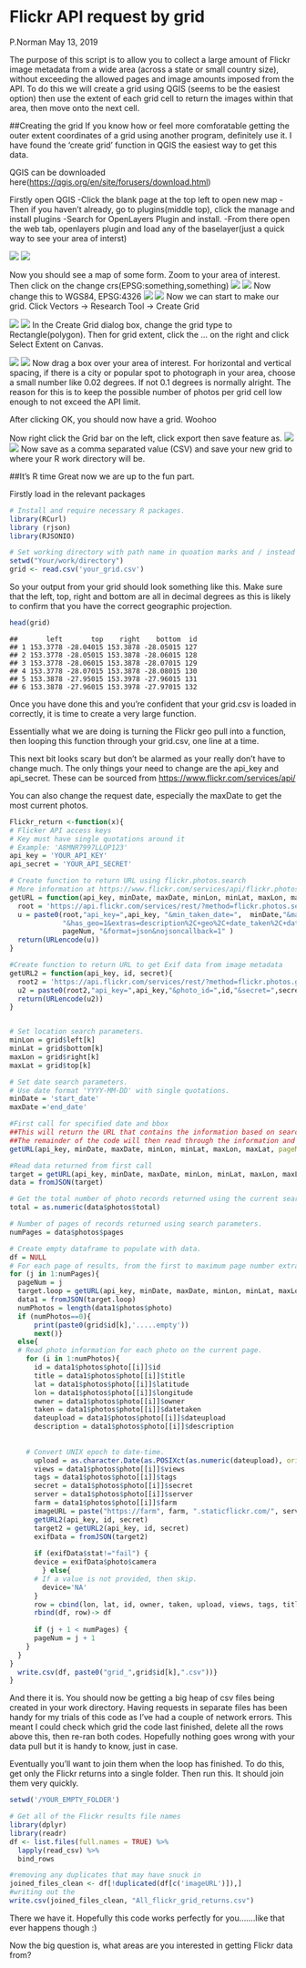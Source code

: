 Flickr API request by grid
================
P.Norman
May 13, 2019

The purpose of this script is to allow you to collect a large amount of
Flickr image metadata from a wide area (across a state or small country
size), without exceeding the allowed pages and image amounts imposed
from the API. To do this we will create a grid using QGIS (seems to be the easiest
option) then use the extent of each grid cell to return the images
within that area, then move onto the next cell.

\#\#Creating the grid If you know how or feel more comforatable getting
the outer extent coordinates of a grid using another program, definitely
use it. I have found the ‘create grid’ function in QGIS the easiest way
to get this data.

QGIS can be downloaded
here(<https://qgis.org/en/site/forusers/download.html>)

Firstly open QGIS -Click the blank page at the top left to open new map
-Then if you haven’t already, go to plugins(middle top), click the
manage and install plugins -Search for OpenLayers Plugin and install.
-From there open the web tab, openlayers plugin and load any of the
baselayer(just a quick way to see your area of interst)

![](E:/PhD_files/Scripts/R/API_pulls/Grid_trial/OpenLayers.png)
![](Image_folder/OpenLayers.png?raw=true)

Now you should see a map of some form. Zoom to your area of interest.
Then click on the change crs(EPSG:something,something)
![](E:/PhD_files/Scripts/R/API_pulls/Grid_trial/change_crs.png)
![](Image_folder/change_crs.png?raw=true)
Now change this to WGS84, EPSG:4326
![](E:/PhD_files/Scripts/R/API_pulls/Grid_trial/changing_crs.png)
![](Image_folder/changing_crs.png?raw=true)
Now we can start to make our grid. Click Vectors -\> Research Tool -\>
Create Grid

![](E:/PhD_files/Scripts/R/API_pulls/Grid_trial/create_grid.png)
![](Image_folder/create_grid.png?raw=true)
In the Create Grid dialog box, change the grid type to
Rectangle(polygon). Then for grid extent, click the … on the right and
click Select Extent on Canvas.

![](E:/PhD_files/Scripts/R/API_pulls/Grid_trial/Select_on_canvas.png)
![](Image_folder/Select_on_canvas.png?raw=true)
Now drag a box over your area of interest. For horizontal and vertical
spacing, if there is a city or popular spot to photograph in your area,
choose a small number like 0.02 degrees. If not 0.1 degrees is normally
alright. The reason for this is to keep the possible number of photos
per grid cell low enough to not exceed the API limit.

After clicking OK, you should now have a grid. Woohoo

Now right click the Grid bar on the left, click export then save feature
as. ![](E:/PhD_files/Scripts/R/API_pulls/Grid_trial/Save_as.png)
![](Image_folder/Save_as.png?raw=true)
Now save as a comma separated value (CSV) and save your new grid to
where your R work directory will be.

\#\#It’s R time Great now we are up to the fun part.

Firstly load in the relevant packages

``` r
# Install and require necessary R packages.
library(RCurl) 
library (rjson)
library(RJSONIO)

# Set working directory with path name in quoation marks and / instead of \
setwd("Your/work/directory")
grid <- read.csv('your_grid.csv')
```

So your output from your grid should look something like this. Make sure
that the left, top, right and bottom are all in decimal degrees as this
is likely to confirm that you have the correct geographic projection.

``` r
head(grid)
```

    ##       left       top    right    bottom  id
    ## 1 153.3778 -28.04015 153.3878 -28.05015 127
    ## 2 153.3778 -28.05015 153.3878 -28.06015 128
    ## 3 153.3778 -28.06015 153.3878 -28.07015 129
    ## 4 153.3778 -28.07015 153.3878 -28.08015 130
    ## 5 153.3878 -27.95015 153.3978 -27.96015 131
    ## 6 153.3878 -27.96015 153.3978 -27.97015 132

Once you have done this and you’re confident that your grid.csv is
loaded in correctly, it is time to create a very large function.

Essentially what we are doing is turning the Flickr geo pull into a
function, then looping this function through your grid.csv, one line at
a time.

This next bit looks scary but don’t be alarmed as your really don’t have
to change much. The only things your need to change are the api\_key and
api\_secret. These can be sourced from
<https://www.flickr.com/services/api/>

You can also change the request date, especially the maxDate to get the
most current photos.

``` r
Flickr_return <-function(x){
# Flicker API access keys 
# Key must have single quotations around it
# Example: 'A8MNR7997LLOP123'
api_key = 'YOUR_API_KEY'
api_secret = 'YOUR_API_SECRET'

# Create function to return URL using flickr.photos.search 
# More information at https://www.flickr.com/services/api/flickr.photos.search.html
getURL = function(api_key, minDate, maxDate, minLon, minLat, maxLon, maxLat, pageNum){
  root = 'https://api.flickr.com/services/rest/?method=flickr.photos.search&'
  u = paste0(root,"api_key=",api_key, "&min_taken_date=",  minDate,"&max_taken_date=", maxDate,"&bbox=", minLon,"%2C+", minLat, "%2C+", maxLon, "%2C+", maxLat,
             "&has_geo=1&extras=description%2C+geo%2C+date_taken%2C+date_upload%2C+views%2C+tags%2c+url_o&per_page=250&page=",
             pageNum, "&format=json&nojsoncallback=1" )
  return(URLencode(u))
}

#Create function to return URL to get Exif data from image metadata
getURL2 = function(api_key, id, secret){
  root2 = 'https://api.flickr.com/services/rest/?method=flickr.photos.getExif&'
  u2 = paste0(root2,"api_key=",api_key,"&photo_id=",id,"&secret=",secret,"&format=json&nojsoncallback=1" )
  return(URLencode(u2))
}


# Set location search parameters. 
minLon = grid$left[k]
minLat = grid$bottom[k]
maxLon = grid$right[k]
maxLat = grid$top[k]

# Set date search parameters.
# Use date format 'YYYY-MM-DD' with single quotations. 
minDate = 'start_date'
maxDate ='end_date'

#First call for specified date and bbox
##This will return the URL that contains the information based on search variables above
##The remainder of the code will then read through the information and write it to a data frame
getURL(api_key, minDate, maxDate, minLon, minLat, maxLon, maxLat, pageNum=1)

#Read data returned from first call 
target = getURL(api_key, minDate, maxDate, minLon, minLat, maxLon, maxLat, pageNum=1)
data = fromJSON(target)

# Get the total number of photo records returned using the current search parameters.
total = as.numeric(data$photos$total) 

# Number of pages of records returned using search parameters.
numPages = data$photos$pages 

# Create empty dataframe to populate with data.
df = NULL 
# For each page of results, from the first to maximum page number extract photo information.
for (j in 1:numPages){  
  pageNum = j 
  target.loop = getURL(api_key, minDate, maxDate, minLon, minLat, maxLon, maxLat, pageNum)
  data1 = fromJSON(target.loop)
  numPhotos = length(data1$photos$photo)
  if (numPhotos==0){
      print(paste0(grid$id[k],'.....empty'))
      next()}
  else{
  # Read photo information for each photo on the current page.
    for (i in 1:numPhotos){ 
      id = data1$photos$photo[[i]]$id
      title = data1$photos$photo[[i]]$title
      lat = data1$photos$photo[[i]]$latitude
      lon = data1$photos$photo[[i]]$longitude
      owner = data1$photos$photo[[i]]$owner
      taken = data1$photos$photo[[i]]$datetaken
      dateupload = data1$photos$photo[[i]]$dateupload
      description = data1$photos$photo[[i]]$description
    
    
    # Convert UNIX epoch to date-time.
      upload = as.character.Date(as.POSIXct(as.numeric(dateupload), origin="1970-01-01"))
      views = data1$photos$photo[[i]]$views
      tags = data1$photos$photo[[i]]$tags
      secret = data1$photos$photo[[i]]$secret
      server = data1$photos$photo[[i]]$server 
      farm = data1$photos$photo[[i]]$farm
      imageURL = paste("https://farm", farm, ".staticflickr.com/", server, "/", id, "_", secret, ".jpg", sep="")
      getURL2(api_key, id, secret)
      target2 = getURL2(api_key, id, secret)
      exifData = fromJSON(target2)
    
      if (exifData$stat!="fail") {
      device = exifData$photo$camera
        } else{
      # If a value is not provided, then skip.
        device='NA'
      }
      row = cbind(lon, lat, id, owner, taken, upload, views, tags, title,description, imageURL, device)
      rbind(df, row)-> df
    
      if (j + 1 < numPages) {
      pageNum = j + 1
    }     
  }
}
  write.csv(df, paste0("grid_",grid$id[k],".csv"))}
}
```

And there it is. You should now be getting a big heap of csv files being
created in your work directory. Having requests in separate files has
been handy for my trials of this code as I’ve had a couple of network
errors. This meant I could check which grid the code last finished,
delete all the rows above this, then re-ran both codes. Hopefully
nothing goes wrong with your data pull but it is handy to know, just in
case.

Eventually you’ll want to join them when the loop has finished. To do
this, get only the Flickr returns into a single folder. Then run this.
It should join them very quickly.

``` r
setwd('/YOUR_EMPTY_FOLDER')

# Get all of the Flickr results file names
library(dplyr)
library(readr)
df <- list.files(full.names = TRUE) %>% 
  lapply(read_csv) %>% 
  bind_rows 

#removing any duplicates that may have snuck in
joined_files_clean <- df[!duplicated(df[c('imageURL')]),]
#writing out the 
write.csv(joined_files_clean, "All_flickr_grid_returns.csv")
```

There we have it. Hopefully this code works perfectly for you…….like
that ever happens though :)

Now the big question is, what areas are you interested in getting Flickr
data from?
